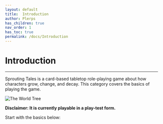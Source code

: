```yaml
---
layout: default
title:  Introduction
author: Plerps
has_children: true
nav_order: 1
has_toc: true
permalink: /docs/Introduction
---
```



# Introduction

---

Sprouting Tales is a card-based tabletop role-playing game about how characters grow, change, and decay. This category covers the basics of playing the game. 

<img src="https://plerpsandplerps.github.io/Sprouting-Tales/artwork/Discovery_card.png" alt="The World Tree">

**Disclaimer: It is currently playable in a play-test form.**

Start with the basics below:
